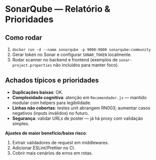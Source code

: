 
# SonarQube — Relatório & Prioridades

## Como rodar
1. `docker run -d --name sonarqube -p 9000:9000 sonarqube:community`
2. Gerar token no Sonar e configurar `SONAR_TOKEN` localmente.
3. Rodar scanner no backend e frontend (exemplos de `sonar-project.properties` não incluídos para manter foco).

## Achados típicos e prioridades
- **Duplicações baixas**: OK.
- **Complexidade cognitiva**: atenção em `Recomendador.js` — mantido modular com helpers para legibilidade.
- **Linhas não cobertas**: testes unit abrangem RN003; aumentar casos negativos (inputs inválidos) no futuro.
- **Segurança**: validar URLs de poster — já há proxy com validação simples.

**Ajustes de maior benefício/baixo risco**:
1. Extrair validadores de request em middlewares.
2. Adicionar ESLint/Prettier no CI.
3. Cobrir mais cenários de erros em rotas.
